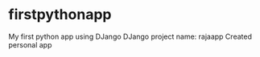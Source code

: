 # firstpythonapp
My first python app using DJango
DJango project name: rajaapp
 Created personal app